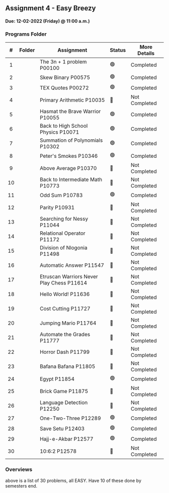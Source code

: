 ## Assignment 4  - Easy Breezy
#### Due: 12-02-2022 (Friday) @ 11:00 a.m.)

###  Programs Folder

|   #   | Folder | Assignment |    Status  | More Details
| :---: | ----------- | ---------------------- |    ----------- |----------- |
|   1   |  | The 3n + 1 problem P00100    |    🟢  | Completed |
|   2   |        |  Skew Binary P00575           |    🟢  | Completed |
|   3   | | TEX Quotes P00272     |    🟢  | Completed |
|   4   | | Primary Arithmetic P10035|    🔴  | Not Completed |
|   5   |        | Hasmat the Brave Warrior P10055     |    🟢  | Completed |
|   6   |        | Back to High School Physics P10071     |    🟢  | Completed |
|   7   |        | Summation of Polynomials P10302     |    🟢  | Completed |
|   8   |  | Peter's Smokes P10346 |    🟢  | Completed |
|   9   |  | Above Average P10370  |    🔴  | Not Completed |
|   10   |  | Back to Intermediate Math P10773   |    🔴  | Not Completed |
|   11   |  | Odd Sum P10783    |    🟢  | Completed |
|   12   |  | Parity P10931   |    🔴  | Not Completed |
|   13   |  | Searching for Nessy P11044   |    🔴  | Not Completed |
|   14   |  | Relational Operator P11172   |    🔴  | Not Completed |
|   15   |  | Division of Nlogonia P11498   |    🔴  | Not Completed |
|   16   |  | Automatic Answer P11547   |    🔴  | Not Completed |
|   17   |  | Etruscan Warriors Never Play Chess P11614   |    🔴  | Not Completed |
|   18   |  | Hello World! P11636   |    🔴  | Not Completed |
|   19   |  | Cost Cutting P11727   |    🔴  | Not Completed |
|   20   |  | Jumping Mario P11764   |    🔴  | Not Completed |
|   21   |  | Automate the Grades P11777   |    🔴  | Not Completed |
|   22   |  | Horror Dash P11799   |    🔴  | Not Completed |
|   23   |  | Bafana Bafana P11805   |    🔴  | Not Completed |
|   24   |  | Egypt P11854   |    🟢  | Completed |
|   25   |  | Brick Game P11875   |    🔴  | Not Completed |
|   26   |  | Language Detection P12250   |    🔴  | Not Completed |
|   27   |  | One-Two-Three P12289   |    🟢  | Completed |
|   28   |  | Save Setu P12403   |    🟢  | Completed |
|   29   |  | Hajj-e-Akbar P12577   |    🟢  | Completed |
|   30   |  | 10:6:2 P12578   |    🔴  | Not Completed |

### Overviews

above is a list of 30 problems, all EASY. Have 10 of these done by semesters end.
